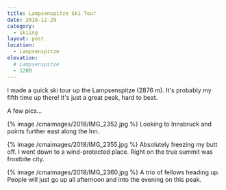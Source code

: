 ```yaml
---
title: Lampsenspitze Ski Tour
date: 2018-12-29
category:
  - skiing
layout: post
location:
  - Lampsenspitze
elevation:
  # Lampsenspitze
  - 1200
---
```


I made a quick ski tour up the Lampsenspitze (2876 m). It's probably my fifth
time up there! It's just a great peak, hard to beat.

A few pics...

{% image /cmaimages/2018/IMG_2352.jpg %}
Looking to Innsbruck and points further east along the Inn.

{% image /cmaimages/2018/IMG_2355.jpg %}
Absolutely freezing my butt off. I went down to a wind-protected place.
Right on the true summit was frostbite city.

{% image /cmaimages/2018/IMG_2360.jpg %}
A trio of fellows heading up. People will just go up all afternoon and 
into the evening on this peak.

